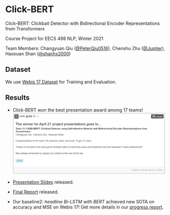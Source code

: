 # Click-BERT
Click-BERT: Clickbait Detector with Bidirectional Encoder Representations from Transformers

Course Project for EECS 498 NLP, Winter 2021

Team Members: Changyuan Qiu ([@PeterQiu0516](https://github.com/PeterQiu0516)), Chenshu Zhu ([@Jupiter](https://github.com/jupiterepoch)), Haoxuan Shan ([@shanhx2000](https://github.com/shanhx2000))

## Dataset
We use [Webis 17 Dataset](https://webis.de/data/webis-clickbait-17.html)  for Training and Evaluation.

## Results
* Click-BERT won the best presentation award among 17 teams!
![](Presentation/best_presentation_award.png)

* [Presentation Slides](Presentation/15_Click-BERT%20-%20Clickbait%20Detector%20with%20Bidirectional%20Encoder%20Representations%20from%20Transformers.pdf) released.

* [Final Report](Final-Report/EECS498NLP_Project_Final_Report.pdf) released.
  
* Our baseline2: *headline Bi-LSTM with BERT* achieved new SOTA on accuracy and MSE on Webis 17! Get more details in our [progress report](https://github.com/PeterQiu0516/CARE-BERT/blob/main/Progress-Report/EECS498NLP-Project-Progress-Report.pdf).
